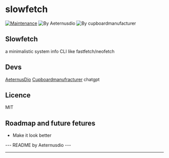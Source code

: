 # slowfetch
[![Maintenance](https://img.shields.io/badge/Maintained-yes-green.svg)](https://GitHub.com/Naereen/StrapDown.js/graphs/commit-activity) ![By Aeternusdio](https://img.shields.io/badge/By%20-%20AeternusDio-blue)
![By cupboardmanufacturer](https://img.shields.io/badge/By%20-%20cupboardmanufacturer-blue
)

## Slowfetch
a minimalistic system info CLI like fastfetch/neofetch

## Devs
[AeternusDio](https://github.com/AeternusDio)
[Cupboardmanufracturer](https://github.com/cupboardmanufracturer)
chatgpt

## Licence
MIT

## Roadmap and future fetures
- Make it look better

--- README by Aeternusdio ---

---

